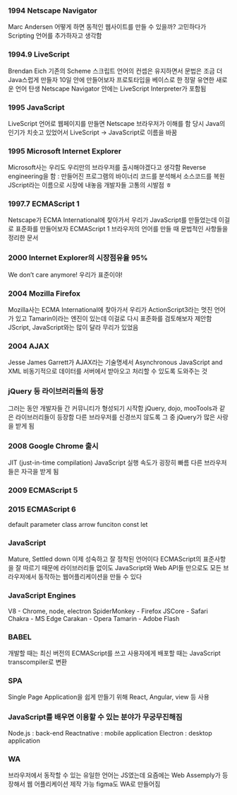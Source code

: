 ### 1994 Netscape Navigator
Marc Andersen
어떻게 하면 동적인 웹사이트를 만들 수 있을까? 고민하다가
Scripting 언어를 추가하자고 생각함

### 1994.9  LiveScript
Brendan Eich
기존의 Scheme 스크립트 언어의 컨셉은 유지하면서 문법은 조금 더 Java스럽게 만들자
10일 안에 만들어보자
프로토타입을 베이스로 한 정말 유연한 새로운 언어 탄생
Netscape Navigator 안에는 LiveScript Interpreter가 포함됨

### 1995 JavaScript
LiveScript 언어로 웹페이지를 만들면 Netscape 브라우저가 이해를 함
당시 Java의 인기가 치솟고 있었어서 LiveScript → JavaScript로 이름을 바꿈

### 1995 Microsoft Internet Explorer
Microsoft사는 우리도 우리만의 브라우저를 출시해야겠다고 생각함
Reverse engineering을 함 : 만들어진 프로그램의 바이너리 코드를 분석해서 소스코드를 복원
JScript라는 이름으로 시장에 내놓음
개발자들 고통의 시발점 ㅎ

### 1997.7 ECMAScript 1
Netscape가 ECMA International에 찾아가서
우리가 JavaScript를 만들었는데 이걸로 표준화를 만들어보자
ECMAScript 1
브라우저의 언어를 만들 때 문법적인 사항들을 정리한 문서

### 2000 Internet Explorer의 시장점유율 95%
We don’t care anymore! 우리가 표준이야!

### 2004 Mozilla Firefox
Mozilla사는 ECMA International에 찾아가서
우리가 ActionScript3라는 멋진 언어가 있고 Tamarin이라는 엔진이 있는데 이걸로 다시 표준화를 검토해보자 제안함
JScript, JavaScript와는 많이 달라 무리가 있었음

### 2004 AJAX
Jesse James Garrett가 AJAX라는 기술명세서
Asynchronous JavaScript and XML
비동기적으로 데이터를 서버에서 받아오고 처리할 수 있도록 도와주는 것

### jQuery 등 라이브러리들의 등장
그러는 동안 개발자들 간 커뮤니티가 형성되기 시작함
jQuery, dojo, mooTools과 같은 라이브러리들이 등장함
다른 브라우저를 신경쓰지 않도록
그 중 jQuery가 많은 사랑을 받게 됨

### 2008 Google Chrome 출시
JIT (just-in-time compilation) JavaScript 실행 속도가 굉장히 빠름
다른 브라우저들은 자극을 받게 됨

### 2009 ECMAScript 5

### 2015 ECMAScript 6
default parameter
class
arrow funciton
const
let

### JavaScript
Mature, Settled down
이제 성숙하고 잘 정착된 언어이다
ECMAScript의 표준사항을 잘 따르기 때문에
라이브러리들 없이도 JavaScript와 Web API들 만으로도
모든 브라우저에서 동작하는 웹어플리케이션을 만들 수 있다

### JavaScript Engines
V8 - Chrome, node, electron
SpiderMonkey - Firefox
JSCore - Safari
Chakra - MS Edge
Carakan - Opera
Tamarin - Adobe Flash

### BABEL
개발할 때는 최신 버전의 ECMAScript를 쓰고
사용자에게 배포할 때는 JavaScript transcompiler로 변환

### SPA
Single Page Application을 쉽게 만들기 위해
React, Angular, view 등 사용

### JavaScript를 배우면 이용할 수 있는 분야가 무궁무진해짐
Node.js : back-end
Reactnative : mobile application
Electron : desktop application

### WA
브라우저에서 동작할 수 있는 유일한 언어는 JS였는데
요즘에는 Web Assemply가 등장해서 웹 어플리케이션 제작 가능
figma도 WA로 만들어짐